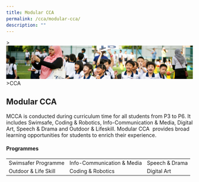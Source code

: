 ```yaml
---
title: Modular CCA
permalink: /cca/modular-cca/
description: ""
---
```

&gt;![](/images/CCA/CCA_02.jpg)
&gt;CCA

## Modular CCA

MCCA is conducted during curriculum time for all students from P3 to P6.&nbsp;It includes Swimsafe, Coding &amp; Robotics, Info-Communication &amp; Media,&nbsp;Digital Art, Speech &amp; Drama and Outdoor &amp; Lifeskill. Modular CCA&nbsp;
provides broad learning opportunities for students to enrich their experience.

#### Programmes

<table>
	<tbody><tr>
		<td> Swimsafer Programme </td>
		<td> Info-Communication &amp; Media</td>
		<td> Speech &amp; Drama</td>
	</tr>
	<tr>
				<td> Outdoor &amp; Life Skill </td>
		<td>Coding &amp; Robotics</td>
		<td> Digital Art</td>
	</tr>
	</tbody></table>